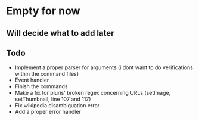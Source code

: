 # Empty for now
## Will decide what to add later

## Todo
- Implement a proper parser for arguments (i dont want to do verifications within the command files)
- Event handler
- Finish the commands
- Make a fix for pluris' broken regex concerning URLs (setImage, setThumbnail, line 107 and 117)
- Fix wikipedia disambiguation error
- Add a proper error handler